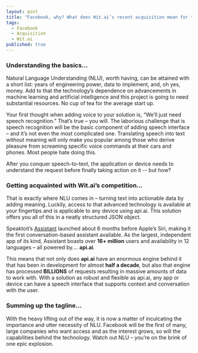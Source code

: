 ```yaml
---
layout: post
title: "Facebook, why? What does Wit.ai’s recent acquisition mean for the NLU field?"
tags: 
  - Facebook
  - Acquisition
  - Wit.ai
published: true
---
```


### Understanding the basics… 
Natural Language Understanding (NLU), worth having, can be attained with a short list: years of engineering power, data to implement, and, oh yes, money. Add to that the technology’s dependence on advancements in machine learning and artificial intelligence and this project is going to need substantial resources. No cup of tea for the average start up.
 
Your first thought when adding voice to your solution is, “We’ll just need speech recognition.” That’s true – you will. The laborious challenge that is speech recognition will be the basic component of adding speech interface – and it’s not even the most complicated one. Translating speech into text without meaning will only make you popular among those who derive pleasure from screaming specific voice commands at their cars and phones. Most people hate doing this.
 
After you conquer speech-to-text, the application or device needs to understand the request before finally taking action on it -- but how?
 
### Getting acquainted with Wit.ai’s competition… 
That is exactly where NLU comes in – turning text into actionable data by adding meaning. Luckily, access to that advanced technology is available at your fingertips and is applicable to any device using api.ai. This solution offers you all of this in a neatly structured JSON object.
 
Speaktoit’s [Assistant](http://assistant.ai) launched about 6 months before Apple’s Siri, making it the first conversation-based assistant available. As the largest, independent app of its kind, Assistant boasts over **16+ million** users and availability in 12 languages – all powered by…. **api.ai**.
 
This means that not only does **api.ai** have an enormous engine behind it that has been in development for almost **half a decade**, but also that engine has processed **BILLIONS** of requests resulting in massive amounts of data to work with. With a solution as robust and flexible as api.ai, any app or device can have a speech interface that supports context and conversation with the user.
 
### Summing up the tagline… 
With the heavy lifting out of the way, it is now a matter of inculcating the importance and utter necessity of NLU. Facebook will be the first of many, large companies who want access and as the interest grows, so will the capabilities behind the technology. Watch out NLU – you’re on the brink of one epic explosion.